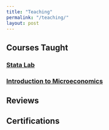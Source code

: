 ```yaml
---
title: "Teaching"
permalink: "/teaching/"
layout: post
---
```


## Courses Taught

  ### [Stata Lab](statalab.md) 
  ### [Introduction to Microeconomics](microecon.md)



## Reviews

## Certifications
